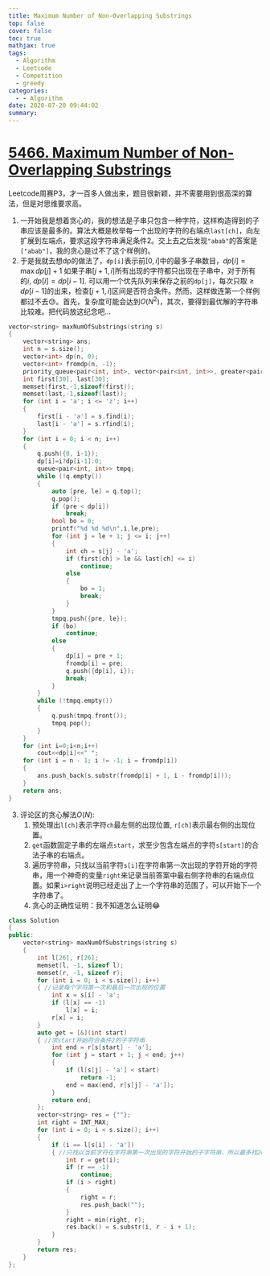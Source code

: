 ```yaml
---
title: Maximum Number of Non-Overlapping Substrings
top: false
cover: false
toc: true
mathjax: true
tags:
  - Algorithm
  - Leetcode
  - Competition
  - greedy
categories:
  - - Algorithm
date: 2020-07-20 09:44:02
summary:
---
```


# [5466. Maximum Number of Non-Overlapping Substrings](https://leetcode-cn.com/problems/maximum-number-of-non-overlapping-substrings/)
Leetcode周赛P3，才一百多人做出来，题目很新颖，并不需要用到很高深的算法，但是对思维要求高。

1. 一开始我是想着贪心的，我的想法是子串只包含一种字符，这样构造得到的子串应该是最多的。算法大概是枚举每一个出现的字符的右端点`last[ch]`，向左扩展到左端点，要求这段字符串满足条件2。交上去之后发现`"abab"`的答案是`["abab"]`，我的贪心是过不了这个样例的。
2. 于是我就去想dp的做法了，`dp[i]`表示前$[0,i]$中的最多子串数目，$dp[i]=\max{dp[j]+1}$ 如果子串$[j+1,i]$所有出现的字符都只出现在子串中，对于所有的$i$, $dp[i]=dp[i-1]$. 可以用一个优先队列来保存之前的`dp[j]`，每次只取$\geq dp[i-1]$的出来，检查$[j+1,i]$区间是否符合条件。然而，这样做连第一个样例都过不去😓。首先，复杂度可能会达到$O(N^2)$，其次，要得到最优解的字符串比较难。把代码放这纪念吧...
```cpp
vector<string> maxNumOfSubstrings(string s)
{
    vector<string> ans;
    int n = s.size();
    vector<int> dp(n, 0);
    vector<int> fromdp(n, -1);
    priority_queue<pair<int, int>, vector<pair<int, int>>, greater<pair<int, int>>> q;
    int first[30], last[30];
    memset(first,-1,sizeof(first));
    memset(last,-1,sizeof(last));
    for (int i = 'a'; i <= 'z'; i++)
    {
        first[i - 'a'] = s.find(i);
        last[i - 'a'] = s.rfind(i);
    }
    for (int i = 0; i < n; i++)
    {
        q.push({0, i-1});
        dp[i]=i?dp[i-1]:0;
        queue<pair<int, int>> tmpq;
        while (!q.empty())
        {
            auto [pre, le] = q.top();
            q.pop();
            if (pre < dp[i])
                break;
            bool bo = 0;
            printf("%d %d %d\n",i,le,pre);
            for (int j = le + 1; j <= i; j++)
            {
                int ch = s[j] - 'a';
                if (first[ch] > le && last[ch] <= i)
                    continue;
                else
                {
                    bo = 1;
                    break;
                }
            }
            tmpq.push({pre, le});
            if (bo)
                continue;
            else
            {
                dp[i] = pre + 1;
                fromdp[i] = pre;
                q.push({dp[i], i});
                break;
            }
        }
        while (!tmpq.empty())
        {
            q.push(tmpq.front());
            tmpq.pop();
        }
    }
    for (int i=0;i<n;i++)
        cout<<dp[i]<<" ";
    for (int i = n - 1; i != -1; i = fromdp[i])
    {
        ans.push_back(s.substr(fromdp[i] + 1, i - fromdp[i]));
    }
    return ans;
}
```
3. 评论区的贪心解法$O(N)$:
   1. 预处理出`l[ch]`表示字符`ch`最左侧的出现位置, `r[ch]`表示最右侧的出现位置。
   2. `get`函数固定子串的左端点`start`，求至少包含左端点的字符`s[start]`的合法子串的右端点。
   3. 遍历字符串，只找以当前字符`s[i]`在字符串第一次出现的字符开始的字符串，用一个神奇的变量`right`来记录当前答案中最右侧字符串的右端点位置。如果`i>right`说明已经走出了上一个字符串的范围了，可以开始下一个字符串了。
   4. 贪心的正确性证明：我不知道怎么证明😂
```cpp
class Solution
{
public:
    vector<string> maxNumOfSubstrings(string s)
    {
        int l[26], r[26];
        memset(l, -1, sizeof l);
        memset(r, -1, sizeof r);
        for (int i = 0; i < s.size(); i++)
        { //记录每个字符第一次和最后一次出现的位置
            int x = s[i] - 'a';
            if (l[x] == -1)
                l[x] = i;
            r[x] = i;
        }
        auto get = [&](int start) 
        { //求start开始符合条件2的子字符串
            int end = r[s[start] - 'a'];
            for (int j = start + 1; j < end; j++)
            {
                if (l[s[j] - 'a'] < start)
                    return -1;
                end = max(end, r[s[j] - 'a']);
            }
            return end;
        };
        vector<string> res = {""};
        int right = INT_MAX;
        for (int i = 0; i < s.size(); i++)
        {
            if (i == l[s[i] - 'a'])
            { //只找以当前字符在字符串第一次出现的字符开始的子字符串，所以最多找26次
                int r = get(i);
                if (r == -1)
                    continue;
                if (i > right)
                {
                    right = r;
                    res.push_back("");
                }
                right = min(right, r);
                res.back() = s.substr(i, r - i + 1);
            }
        }
        return res;
    }
};
```